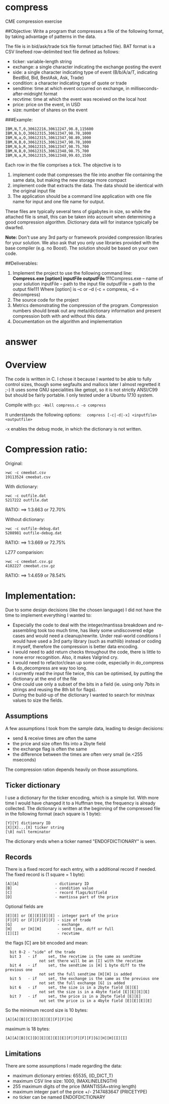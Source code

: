 # compress
CME compression exercise

##Objective:
Write a program that compresses a file of the following format, by taking advantage of patterns in the data.

The file is in bid/ask/trade tick file format (attached file). BAT format is a CSV linefeed row-delimited text file defined as follows:

- ticker: variable-length string
- exchange: a single character indicating the exchange posting the event
- side: a single character indicating type of event (B/b/A/a/T, indicating BestBid, Bid, BestAsk, Ask, Trade)
- condition: a character indicating type of quote or trade
- sendtime: time at which event occurred on exchange, in milliseconds-after-midnight format
- recvtime: time at which the event was received on the local host
- price: price on the event, in USD
- size: number of shares on the event

###Example:
```
IBM,N,T,0,30612216,30612247,98.8,115600
IBM,N,b,O,30612315,30612347,98.78,1000
IBM,N,a,O,30612315,30612347,98.89,1000
IBM,N,B,0,30612315,30612347,98.78,1000
IBM,N,b,R,30612315,30612347,98.75,700
IBM,N,B,0,30612315,30612348,98.75,700
IBM,N,a,R,30612315,30612348,99.03,1500
```

Each row in the file comprises a tick. The objective is to

1. implement code that compresses the file into another file containing the same data, but making the new storage more compact
2. implement code that extracts  the data. The data should be identical with the original input file
3. The application should be a command line application with one file name for input and one file name for output.

These files are typically several tens of gigabytes in size, so while the attached file is small, this can be taken into account when determining a good compression algorithm. Dictionary data will for instance typically be dwarfed.

**Note:**  Don't use any 3rd party or framework provided compression libraries for your solution.  We also ask that you only use libraries provided with the base compiler (e.g. no Boost).  The solution should be based on your own code.

##Deliverables:

1. Implement the project to use the following command line:  
**Compress.exe [option] inputFile outputFile**
111Compress.exe – name of your solution
inputFile – path to the input file
outputFile = path to the output file111
Where [option] is –c or –d  (-c = compress, -d = decompress)
2. The source code for the project
3. Metrics demonstrating the compression of the program. Compression numbers should break out any meta/dictionary information and present compression both with and without this data.
4. Documentation on the algorithm and implementation

# answer

Overview
========

The code is written in C. I chose it because I wanted to be able to fully control sizes, though some segfaults and mallocs later I almost regretted it ;-) 
It uses some GNU specialities like getopt, so it is not strictly ANSI/C99 but should be fairly portable. I only tested under a Ubuntu 17.10 system.

Compile with 
```gcc -Wall compress.c -o compress```

It understands the following options:
```  compress [-c|-d|-x] <inputfile> <outputfile>```

-x enables the debug mode, in which the dictionary is not written.

Compression ratio:
==================

Original:
```
>wc -c cmeebat.csv
19113524 cmeebat.csv
```

With dictionary:
```
>wc -c outfile.dat
5217222 outfile.dat
```

RATIO: ==> 1:3.663 or 72.70%

Without dictionary:
```
>wc -c outfile-debug.dat
5208981 outfile-debug.dat
```

RATIO: ==> 1:3.669 or 72.75%

LZ77 comparision:
```
>wc -c cmeebat.csv.gz 
4102227 cmeebat.csv.gz
```

RATIO: ==> 1:4.659 or 78.54%

Implementation:
==============

Due to some design decisions (like the chosen language) I did not have the time to implement everything I wanted to:
 * Especially the code to deal with the integer/mantissa breakdown and re-assembling took too much time, has likely some undiscovered edge cases and would need a cleanup/rewrite. Under real-world conditions I would have used a 3rd party library (such as mathlib) instead or coding it myself, therefore the compression is better data encoding.
 * I would need to add return checks throughout the code, there is little to none error recognition. Also, it makes Valgrind cry.
 * I would need to refactor/clean up some code, especially in do_compress & do_decompress are way too long.
 * I currently read the input file twice, this can be optimised, by putting the dictionary at the end of the file
 * One could use only a subset of the bits in a field (ie. using only 7bits in strings and reusing the 8th bit for flags).
 * During the build-up of the dictionary I wanted to search for min/max values to size the fields.

Assumptions
-----------
A few assumptions I took from the sample data, leading to design decisions:
 * send & receive times are often the same
 * the price and size often fits into a 2byte field
 * the exchange flag is often the same
 * the difference between the times are often very small (ie.<255 mseconds)

The compression ration depends heavily on those assumptions.

Ticker dictionary
-----------------

I use a dictionary for the ticker encoding, which is a simple list. With more time I would have changed it to a Huffman tree, the frequency is already collected. The dictionary is written at the beginning of the compressed file in the following format (each square is 1 byte):
```
[Y][Y] dictionary ID
[X][X]...[X] ticker string
[\0] null terminator
```
The dictionary ends when a ticker named "ENDOFDICTIONARY" is seen.

Records
-------

There is a fixed record for each entry, with a additional record if needed. The fixed record is (1 square = 1 byte):
```
[A][A]                - dictionary ID
[B]                   - condition value
[C]                   - record flags/bitfield
[D]                   - mantissa part of the price
```
Optional fields are
```
[E][E] or [E][E][E][E] - integer part of the price
[F][F] or [F][F][F][F] - size of trade
[G]                    - exchange
[H]    or [H][H]       - send time, diff or full
[I][I]                 - recvtime
```
the flags [C] are bit encoded and mean:
```
  bit 0-2 - "side" of the trade
  bit 3   - if     set, the recvtime is the same as sendtime
               not set there will be an [I] with the recvtime
  bit 4   - if     set, the sendtime is [H] 1 byte diff to the previous one
               not set the full sendtime [H][H] is added
  bit 5   - if     set, the exchange is the same as the previous one
               not set the full exchange [G] is added
  bit 6   - if     set, the size is in a 2byte field [E][E]
               not set the size is in a 4byte field [E][E][E][E]
  bit 7   - if     set, the price is in a 2byte field [E][E]
               not set the price is in a 4byte field [E][E][E][E]
```
So the minimum record size is 10 bytes:
```
[A][A][B][C][D][E][E][F][F][H]
```

maximum is 18 bytes:
```
[A][A][B][C][D][E][E][E][E][F][F][F][F][G][H][H][I][I]
```

Limitations
-----------
There are some assumptions I made regarding the data:
 * maximum dictionary entries: 65535, (ID_DICT_T)
 * maximum CSV line size: 1000, (MAXLINELENGTH)
 * 255 maximum digits of the price (MANTISSA+string length)
 * maximum integer part of the price +/- 2147483647 (PRICETYPE)
 * no ticker can be named ENDOFDICTIONARY
